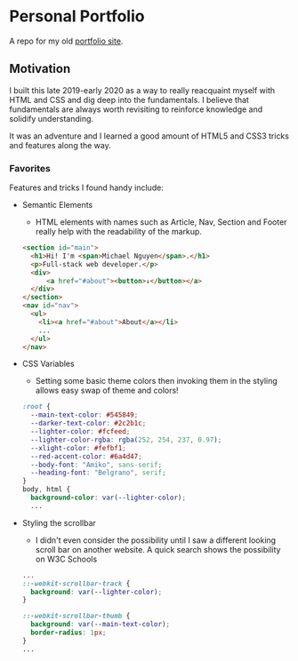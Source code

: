 # Personal Portfolio
A repo for my old [portfolio site](http://nguyen-michael.github.io/old-portfolio). 

## Motivation

I built this late 2019-early 2020 as a way to really reacquaint myself with HTML and CSS and dig deep into the fundamentals. I believe that fundamentals are always worth revisiting to reinforce knowledge and solidify understanding.

It was an adventure and I learned a good amount of HTML5 and CSS3 tricks and features along the way.

### Favorites

Features and tricks I found handy include:

* Semantic Elements
  * HTML elements with names such as Article, Nav, Section and Footer really help with the readability of the markup.
  ```html
  <section id="main">
    <h1>Hi! I'm <span>Michael Nguyen</span>.</h1>
    <p>Full-stack web developer.</p>
    <div>
        <a href="#about"><button>↓</button></a>
    </div>
  </section>
  <nav id="nav">
    <ul>
      <li><a href="#about">About</a></li>
      ...
    </ul>
  </nav>
  ```
* CSS Variables
  * Setting some basic theme colors then invoking them in the styling allows easy swap of theme and colors!
  ```css
  :root {
    --main-text-color: #545849;
    --darker-text-color: #2c2b1c;
    --lighter-color: #fcfeed;
    --lighter-color-rgba: rgba(252, 254, 237, 0.97);
    --xlight-color: #fefbf1;
    --red-accent-color: #6a4d47;
    --body-font: "Amiko", sans-serif;
    --heading-font: "Belgrano", serif;
  }
  body, html {
    background-color: var(--lighter-color);
    ...
  ```
* Styling the scrollbar
  * I didn't even consider the possibility until I saw a different looking scroll bar on another website. A quick search shows the possibility on W3C Schools

  ```css
  ...
  ::-webkit-scrollbar-track {
    background: var(--lighter-color);
  }

  ::-webkit-scrollbar-thumb {
    background: var(--main-text-color);
    border-radius: 1px;
  }
  ...
  ```
